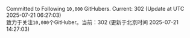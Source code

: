 Committed to Following `10,000` GitHubers. Current: <!-- FOLLOWING_COUNT -->302<!-- FOLLOWING_COUNT --> (Update at UTC <!-- LAST_UPDATED -->2025-07-21 06:27:03<!-- LAST_UPDATED -->)<br>
致力于关注`10,000`个GitHuber。当前：<!-- FOLLOWING_COUNT -->302<!-- FOLLOWING_COUNT --> (更新于北京时间 <!-- LAST_UPDATED_CST -->2025-07-21 14:27:03<!-- LAST_UPDATED_CST -->)
